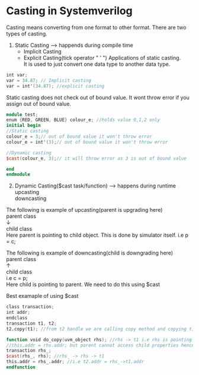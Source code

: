 # Casting in Systemverilog
Casting means converting from one format to other format.
There are two types of casting. 
1. Static Casting --> happends during compile time  
    * Implicit Casting
    * Explicit Casting(tick operator " ' ")
Applications of static casting.  
It is used to just convert one data type to another data type.  
```verilog
int var;
var = 34.87; // Implicit casting
var = int'(34.87); //explicit casting
```

Static casting does not check out of bound value. It wont throw error if you assign out of bound value.  
```verilog
module test;
enum {RED, GREEN, BLUE} colour_e; //holds value 0,1,2 only
initial begin
//Static casting
colour_e = 3;// out of bound value it won't throw error
colour_e = int'(3);// out of bound value it won't throw error

//Dynamic casting
$cast(colour_e, 3);// it will throw error as 3 is out of bound value

end
endmodule
```

2. Dynamic Casting($cast task/function)  --> happens during runtime  
   upcasting   
   downcasting

The following is example of upcasting(parent is upgrading here)   
parent class   
&#8595;    
child class   
Here parent is pointing to child object. This is done by simulator itself.
i.e p = c;  

The following is example of downcasting(child is downgrading here)     
parent class   
&#8593;    
child class   
i.e c = p;  
Here child is pointing to parent. We need to do this using $cast 

Best examaple of using $cast
```verilog
class transaction;
int addr;
endclass
transaction t1, t2;
t2.copy(t1); //from t2 handle we are calling copy method and copying t1 into t2

function void do_copy(uvm_object rhs); //rhs -> t1 i.e rhs is pointing to t1 i.e parent is pointing to child
//this.addr = rhs.addr; but parent cannot access child properties hence use $cast
transaction rhs_;
$cast(rhs_, rhs); //rhs_ -> rhs -> t1
this.addr = rhs_.addr; //i.e t2.addr = rhs_->t1.addr
endfunction

```
